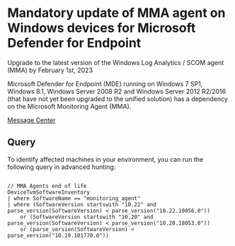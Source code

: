# Mandatory update of MMA agent on Windows devices for Microsoft Defender for Endpoint

Upgrade to the latest version of the Windows Log Analytics / SCOM agent (MMA) by February 1st, 2023

Microsoft Defender for Endpoint (MDE) running on Windows 7 SP1, Windows 8.1, Windows Server 2008 R2 and Windows Server 2012 R2/2016 (that have not yet been upgraded to the unified solution) has a dependency on the Microsoft Monitoring Agent (MMA).

[Message Center](https://admin.microsoft.com/Adminportal/Home?source=applauncher&ref=MessageCenter/:/messages/MC455194)




## Query

To identify affected machines in your environment, you can run the following query in advanced hunting:


```Kusto

// MMA Agents end of life
DeviceTvmSoftwareInventory
| where SoftwareName == "monitoring_agent"
| where (SoftwareVersion startswith "10.22" and parse_version(SoftwareVersion) < parse_version("10.22.10056.0"))
    or (SoftwareVersion startswith "10.20" and parse_version(SoftwareVersion) < parse_version("10.20.18053.0"))
    or (parse_version(SoftwareVersion) < parse_version("10.19.101770.0"))
```

